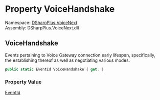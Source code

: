 # Property VoiceHandshake

Namespace: [DSharpPlus.VoiceNext](DSharpPlus.VoiceNext.md)  
Assembly: DSharpPlus.VoiceNext.dll

## <a id="DSharpPlus_VoiceNext_VoiceNextEvents_VoiceHandshake"></a>VoiceHandshake

Events pertaining to Voice Gateway connection early lifespan, specifically, the establishing thereof as well as negotiating various modes.

```csharp
public static EventId VoiceHandshake { get; }
```

### Property Value

[EventId](https://learn.microsoft.com/dotnet/api/microsoft.extensions.logging.eventid)

